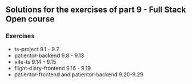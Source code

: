 ## Solutions for the exercises of part 9 - Full Stack Open course

### Exercises

- ts-project 9.1 - 9.7
- patientor-backend 9.8 - 9.13
- vite-ts 9.14 - 9.15
- flight-diary-frontend 9.16 - 9.19
- patientor-frontend and patientor-backend 9.20-9.29
